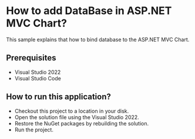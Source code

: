 # How to add DataBase in ASP.NET MVC Chart?

This sample explains that how to bind database to the ASP.NET MVC Chart.

## Prerequisites

* Visual Studio 2022
* Visual Studio Code

## How to run this application?

* Checkout this project to a location in your disk.
* Open the solution file using the Visual Studio 2022.
* Restore the NuGet packages by rebuilding the solution.
* Run the project.
